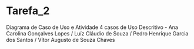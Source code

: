 # Tarefa_2
Diagrama de Caso de Uso e Atividade
 4 casos de Uso Descritivo - Ana Carolina Gonçalves Lopes /
Luíz Cláudio de Souza /
Pedro Henrique Garcia dos Santos /
Vítor Augusto de Souza Chaves
